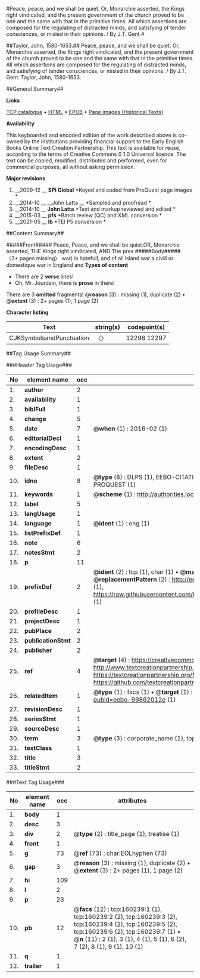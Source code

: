 #Peace, peace, and we shall be quiet. Or, Monarchie asserted, the Kings right vindicated, and the present government of the church proved to be one and the same with that in the primitive times. All which assertions are composed for the regulating of distracted minds, and satisfying of tender consciences, or misled in their opinions. / By J.T. Gent.#

##Taylor, John, 1580-1653.##
Peace, peace, and we shall be quiet. Or, Monarchie asserted, the Kings right vindicated, and the present government of the church proved to be one and the same with that in the primitive times. All which assertions are composed for the regulating of distracted minds, and satisfying of tender consciences, or misled in their opinions. / By J.T. Gent.
Taylor, John, 1580-1653.

##General Summary##

**Links**

[TCP catalogue](http://www.ota.ox.ac.uk/tcp/)  • 
[HTML](http://tei.it.ox.ac.uk/tcp/Texts-HTML/free/A95/A95567.html)  • 
[EPUB](http://tei.it.ox.ac.uk/tcp/Texts-EPUB/free/A95/A95567.epub) • 
[Page images (Historical Texts)](https://historicaltexts.jisc.ac.uk/eebo-99862012e)

**Availability**

This keyboarded and encoded edition of the work described above is co-owned by the
    institutions providing financial support to the Early English Books Online Text Creation
    Partnership. This text is available for reuse, according to the terms of  Creative Commons 0 1.0 Universal
    licence. The text can be copied, modified, distributed and performed, even for commercial
    purposes, all without asking permission.

**Major revisions**

1. __2009-12 __ __SPi Global__ *Keyed and coded from ProQuest page images *
1. __2014-10 __ __John Latta __ *Sampled and proofread *
1. __2014-10 __ __John Latta__ *Text and markup reviewed and edited *
1. __2015-03 __ __pfs__ *Batch review (QC) and XML conversion *
1. __2021-05 __ __lb__ *TEI P5 conversion *

##Content Summary##

#####Front#####
Peace, Peace, and we shall be quiet.OR, Monarchie asserted, THE Kings right vindicated, AND The pres
#####Body#####
〈2+ pages missing〉 war) is hatefull, and of all island war a civill or domestique war in England and
**Types of content**

  * There are 2 **verse** lines!
  * Oh, Mr. Jourdain, there is **prose** in there!

There are 3 **omitted** fragments! 
 @__reason__ (3) : missing (1), duplicate (2)  •  @__extent__ (3) : 2+ pages (1), 1 page (2)

**Character listing**


|Text|string(s)|codepoint(s)|
|---|---|---|
|CJKSymbolsandPunctuation|〈〉|12296 12297|

##Tag Usage Summary##

###Header Tag Usage###

|No|element name|occ|attributes|
|---|---|---|---|
|1.|__author__|2||
|2.|__availability__|1||
|3.|__biblFull__|1||
|4.|__change__|5||
|5.|__date__|7| @__when__ (1) : 2016-02 (1)|
|6.|__editorialDecl__|1||
|7.|__encodingDesc__|1||
|8.|__extent__|2||
|9.|__fileDesc__|1||
|10.|__idno__|8| @__type__ (8) : DLPS (1), EEBO-CITATION (1), VID (1), EEBO-PROQUEST (1), STC (3), PROQUEST (1)|
|11.|__keywords__|1| @__scheme__ (1) : http://authorities.loc.gov/ (1)|
|12.|__label__|5||
|13.|__langUsage__|1||
|14.|__language__|1| @__ident__ (1) : eng (1)|
|15.|__listPrefixDef__|1||
|16.|__note__|6||
|17.|__notesStmt__|2||
|18.|__p__|11||
|19.|__prefixDef__|2| @__ident__ (2) : tcp (1), char (1)  •  @__matchPattern__ (2) : ([0-9\-]+):([0-9IVX]+) (1), (.+) (1)  •  @__replacementPattern__ (2) : http://eebo.chadwyck.com/downloadtiff?vid=$1&page=$2 (1), https://raw.githubusercontent.com/textcreationpartnership/Texts/master/tcpchars.xml#$1 (1)|
|20.|__profileDesc__|1||
|21.|__projectDesc__|1||
|22.|__pubPlace__|2||
|23.|__publicationStmt__|2||
|24.|__publisher__|2||
|25.|__ref__|4| @__target__ (4) : https://creativecommons.org/publicdomain/zero/1.0/ (1), http://www.textcreationpartnership.org/docs/. (1), https://textcreationpartnership.org/faq/#faq05 (1), https://github.com/textcreationpartnership (1)|
|26.|__relatedItem__|1| @__type__ (1) : facs (1)  •  @__target__ (1) : https://data.historicaltexts.jisc.ac.uk/view?pubId=eebo-99862012e (1)|
|27.|__revisionDesc__|1||
|28.|__seriesStmt__|1||
|29.|__sourceDesc__|1||
|30.|__term__|3| @__type__ (3) : corporate_name (1), topical_term (1), geographic_name (1)|
|31.|__textClass__|1||
|32.|__title__|3||
|33.|__titleStmt__|2||


###Text Tag Usage###

|No|element name|occ|attributes|
|---|---|---|---|
|1.|__body__|1||
|2.|__desc__|3||
|3.|__div__|2| @__type__ (2) : title_page (1), treatise (1)|
|4.|__front__|1||
|5.|__g__|73| @__ref__ (73) : char:EOLhyphen (73)|
|6.|__gap__|3| @__reason__ (3) : missing (1), duplicate (2)  •  @__extent__ (3) : 2+ pages (1), 1 page (2)|
|7.|__hi__|109||
|8.|__l__|2||
|9.|__p__|23||
|10.|__pb__|12| @__facs__ (12) : tcp:160239:1 (1), tcp:160239:2 (2), tcp:160239:3 (2), tcp:160239:4 (2), tcp:160239:5 (2), tcp:160239:6 (2), tcp:160239:7 (1)  •  @__n__ (11) : 2 (1), 3 (1), 4 (1), 5 (1), 6 (2), 7 (2), 8 (1), 9 (1), 10 (1)|
|11.|__q__|1||
|12.|__trailer__|1||
